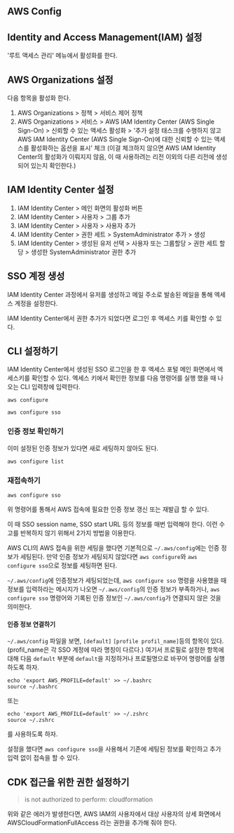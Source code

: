 ## AWS Config

## Identity and Access Management(IAM) 설정

'루트 액세스 관리' 메뉴에서 활성화를 한다.

## AWS Organizations 설정

다음 항목을 활성화 한다.

1. AWS Organizations > 정책 > 서비스 제어 정책
2. AWS Organizations > 서비스 > AWS IAM Identity Center (AWS Single Sign-On) > 신뢰할 수 있는 액세스 활성화 > '추가 설정 태스크를 수행하지 않고 AWS IAM Identity Center (AWS Single Sign-On)에 대한 신뢰할 수 있는 액세스를 활성화하는 옵션을 표시' 체크 (이걸 체크하지 않으면 AWS IAM Identity Center의 활성화가 이뤄지지 않음, 이 때 사용하려는 리전 이외의 다른 리전에 생성되어 있는지 확인한다.)

## IAM Identity Center 설정

1. IAM Identity Center > 메인 화면의 활성화 버튼
2. IAM Identity Center > 사용자 > 그룹 추가
3. IAM Identity Center > 사용자 > 사용자 추가
4. IAM Identity Center > 권한 세트 > SystemAdministrator 추가 > 생성
5. IAM Identity Center > 생성된 유저 선택 > 사용자 또는 그룹할당 > 권한 세트 할당 > 생성한 SystemAdministrator 권한 추가

## SSO 계정 생성

IAM Identity Center 과정에서 유저를 생성하고 메일 주소로 발송된 메일을 통해 엑세스 계정을 설정한다.

IAM Identity Center에서 권한 추가가 되었다면 로그인 후 엑세스 키를 확인할 수 있다.

## CLI 설정하기

IAM Identity Center에서 생성된 SSO 로그인을 한 후 엑세스 포털 메인 화면에서 엑세스키를 확인할 수 있다. 엑세스 키에서 확인한 정보를 다음 명령어를 실행 했을 때 나오는 CLI 입력창에 입력한다.

```
aws configure
```

```
aws configure sso
```

### 인증 정보 확인하기

이미 설정된 인증 정보가 있다면 새로 세팅하지 않아도 된다.

```
aws configure list
```

### 재접속하기

```
aws configure sso
```

위 명령어를 통해서 AWS 접속에 필요한 인증 정보 갱신 또는 재발급 할 수 있다.

이 때 SSO session name, SSO start URL 등의 정보를 매번 입력해야 한다. 이런 수고를 반복하지 않기 위해서 2가지 방법을 이용한다.

AWS CLI의 AWS 접속을 위한 세팅을 했다면 기본적으로 `~/.aws/config`에는 인증 정보가 세팅된다. 만약 인증 정보가 세팅되지 않았다면 `aws configure`와 `aws configure sso`으로 정보를 세팅하면 된다.

`~/.aws/config`에 인증정보가 세팅되었는데, `aws configure sso` 명령을 사용했을 때 정보를 입력하라는 메시지가 나오면 `~/.aws/config`의 인증 정보가 부족하거나, `aws configure sso` 명령어와 기록된 인증 정보인 `~/.aws/config`가 연결되지 않은 것을 의미한다.

#### 인증 정보 연결하기

`~/.aws/config` 파일을 보면, `[default]` `[profile profil_name]`등의 항목이 있다.(profil_name은 각 SSO 계정에 따라 명칭이 다르다.) 여기서 프로필로 설정한 항목에 대해 다음 `default` 부분에 `default`을 지정하거나 프로필명으로 바꾸어 명령어를 실행하도록 하자.

```
echo 'export AWS_PROFILE=default' >> ~/.bashrc
source ~/.bashrc
```

또는

```
echo 'export AWS_PROFILE=default' >> ~/.zshrc
source ~/.zshrc
```

를 사용하도록 하자.

설정을 했다면 `aws configure sso`을 사용해서 기존에 세팅된 정보를 확인하고 추가 입력 없이 접속을 할 수 있다.

## CDK 접근을 위한 권한 설정하기

> is not authorized to perform: cloudformation

위와 같은 에러가 발생한다면, AWS IAM의 사용자에서 대상 사용자의 상세 화면에서 AWSCloudFormationFullAccess 라는 권한을 추가해 줘야 한다.

